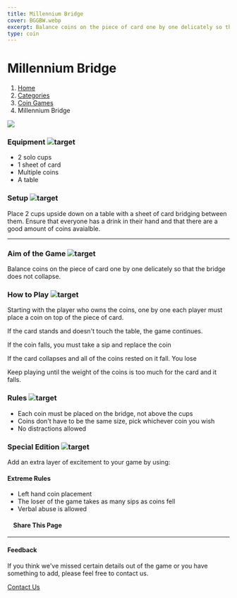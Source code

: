 ```yaml
---
title: Millennium Bridge
cover: BGGBW.webp
excerpt: Balance coins on the piece of card one by one delicately so that the bridge does not collapse.
type: coin
---
```


# Millennium Bridge

1.  [Home](/)
2.  [Categories](GameCategories)
3.  [Coin Games](GameCategories/CoinGames)
4.  Millennium Bridge

![](images/milleniumbridge.webp)

### Equipment ![target](images/liquor.webp)

-   2 solo cups
-   1 sheet of card
-   Multiple coins
-   A table

### Setup ![target](images/settings.webp)

Place 2 cups upside down on a table with a sheet of card bridging between them. Ensure that everyone has a drink in their hand and that there are a good amount of coins avaialble.

* * *

### Aim of the Game ![target](images/target.webp)

Balance coins on the piece of card one by one delicately so that the bridge does not collapse.

### How to Play ![target](images/question.webp)

Starting with the player who owns the coins, one by one each player must place a coin on top of the piece of card.

If the card stands and doesn't touch the table, the game continues.

If the coin falls, you must take a sip and replace the coin

If the card collapses and all of the coins rested on it fall. You lose

Keep playing until the weight of the coins is too much for the card and it falls.

### Rules ![target](images/rules.webp)

-   Each coin must be placed on the bridge, not above the cups
-   Coins don't have to be the same size, pick whichever coin you wish
-   No distractions allowed

### Special Edition ![target](images/special.webp)

Add an extra layer of excitement to your game by using:

#### **Extreme Rules**

-   Left hand coin placement
-   The loser of the game takes as many sips as coins fell
-   Verbal abuse is allowed

####     Share This Page

[](https://www.facebook.com/sharer/sharer.php?u=beergogglegames.co.uk/GameCategories/CoinGames/millenniumbridge)[](https://www.instagram.com/direct/new/)[](https://twitter.com/intent/tweet?url=beergogglegames.co.uk/GameCategories/CoinGames/millenniumbridge)

* * *

#### Feedback

If you think we've missed certain details out of the game or you have something to add, please feel free to contact us.

  
  
  
[Contact Us](contact)
